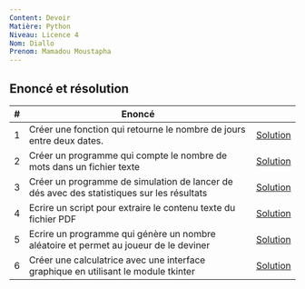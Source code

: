 ```yaml
---
Content: Devoir
Matière: Python
Niveau: Licence 4
Nom: Diallo
Prenom: Mamadou Moustapha
---
```


## Enoncé et résolution

|#|Enoncé||
|:-:|-|-|
|1|Créer une fonction qui retourne le nombre de jours entre deux dates.|[Solution](1_day_span.py)|
|2|Créer un programme qui compte le nombre de mots dans un fichier texte|[Solution](2_word_counter.py)|
|3|Créer un programme de simulation de lancer de dés avec des statistiques sur les résultats|[Solution](3_dice.py)|
|4|Ecrire un script pour extraire le contenu texte du fichier PDF|[Solution](4_pdf_to_text.py)|
|5|Ecrire un programme qui génère un nombre aléatoire et permet au joueur de le deviner|[Solution](5_guess_number.py)|
|6|Créer une calculatrice avec une interface graphique en utilisant le module tkinter|[Solution](6_calculatrice.py)|